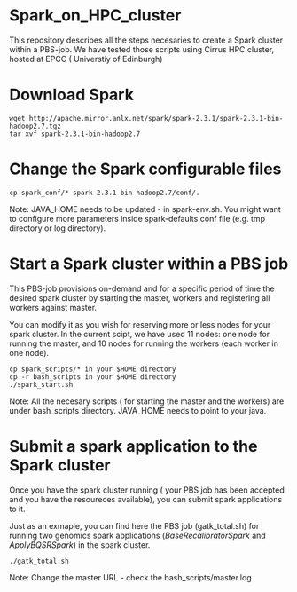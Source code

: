 # Spark_on_HPC_cluster
This repository describes all the steps necesaries to create a Spark cluster within a PBS-job. We have tested those scripts using Cirrus HPC cluster, hosted at EPCC ( Universtiy of Edinburgh)

# Download Spark
	wget http://apache.mirror.anlx.net/spark/spark-2.3.1/spark-2.3.1-bin-hadoop2.7.tgz
	tar xvf spark-2.3.1-bin-hadoop2.7

# Change the Spark configurable files
	cp spark_conf/* spark-2.3.1-bin-hadoop2.7/conf/.
	
	
  Note: JAVA_HOME needs to be updated - in spark-env.sh. You might want to configure more parameters inside spark-defaults.conf file (e.g. tmp directory or log directory). 
  
# Start a Spark cluster within a PBS job
This PBS-job provisions on-demand and for a specific period of time the desired spark cluster by starting the master, workers and registering all workers against master. 

You can modify it as you wish for reserving more or less nodes for your spark cluster. In the current scipt, we have used 11 nodes: one node for running the master, and 10 nodes for running the workers (each worker in one node). 

	cp spark_scripts/* in your $HOME directory
	cp -r bash_scripts in your $HOME directory
	./spark_start.sh

 Note: All the necesary scripts ( for starting the master and the workers) are under bash_scripts directory. JAVA_HOME needs  to point to your java. 


# Submit a spark application to the Spark cluster
Once you have the spark cluster running ( your PBS job has been accepted and you have the resoureces available), you can submit spark applications to it. 

Just as an exmaple, you can find here the PBS job (gatk_total.sh) for running two genomics spark applications (*BaseRecalibratorSpark* and *ApplyBQSRSpark*) in the spark cluster. 

	./gatk_total.sh 

Note: Change the master URL - check the bash_scripts/master.log 

